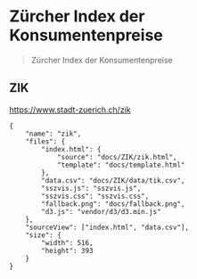 # Zürcher Index der Konsumentenpreise

> Zürcher Index der Konsumentenpreise

## ZIK

https://www.stadt-zuerich.ch/zik

```project
{
    "name": "zik",
    "files": {
        "index.html": {
            "source": "docs/ZIK/zik.html",
            "template": "docs/template.html"
        },
        "data.csv": "docs/ZIK/data/tik.csv",
        "sszvis.js": "sszvis.js",
        "sszvis.css": "sszvis.css",
        "fallback.png": "docs/fallback.png",
        "d3.js": "vendor/d3/d3.min.js"
    },
    "sourceView": ["index.html", "data.csv"],
    "size": {
        "width": 516,
        "height": 393
    }
}
```

